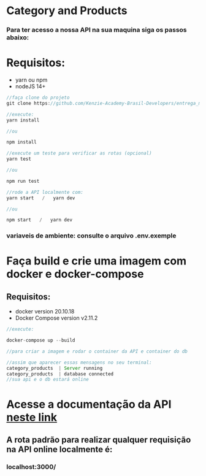 # Category and Products

### Para ter acesso a nossa API na sua maquina siga os passos abaixo:


# Requisitos:

<ul>
  <li>yarn ou npm</li>
  <li>nodeJS 14+</li>
</ul>

```javascript
//faça clone do projeto
git clone https://github.com/Kenzie-Academy-Brasil-Developers/entrega_m4_sp4-victrcruz312.git

//execute:
yarn install

//ou

npm install

//execute um teste para verificar as rotas (opcional)
yarn test

//ou

npm run test

//rode a API localmente com:
yarn start   /   yarn dev

//ou

npm start   /   yarn dev
```

### variaveis de ambiente: consulte o arquivo .env.exemple

# Faça build e crie uma imagem com docker e docker-compose

## Requisitos:

<ul>
  <li>docker version 20.10.18</li>
  <li>Docker Compose version v2.11.2</li>
</ul>

```javascript
//execute:

docker-compose up --build

//para criar a imagem e rodar o container da API e container do db

//assim que aparecer essas mensagens no seu terminal:
category_products  | Server running
category_products  | database connected
//sua api e o db estará online
```
# Acesse a documentação da API [neste link](https://github.com/VictrCruz312/api-category_products/wiki)
## A rota padrão para realizar qualquer requisição na API online localmente é:
### localhost:3000/
